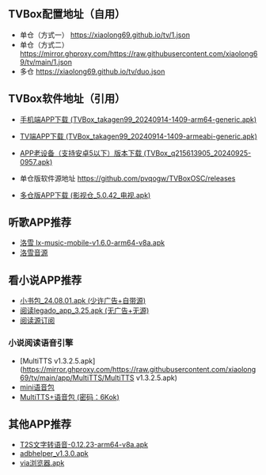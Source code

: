 ## TVBox配置地址（自用）
- 单仓（方式一） <https://xiaolong69.github.io/tv/1.json>
- 单仓（方式二）<https://mirror.ghproxy.com/https://raw.githubusercontent.com/xiaolong69/tv/main/1.json>
- 多仓 <https://xiaolong69.github.io/tv/duo.json>

## TVBox软件地址（引用）
- [手机端APP下载 (TVBox_takagen99_20240914-1409-arm64-generic.apk)](https://mirror.ghproxy.com/https://raw.githubusercontent.com/xiaolong69/tv/main/app/TVBox_takagen99_20240914-1409-arm64-generic.apk)
- [TV端APP下载 (TVBox_takagen99_20240914-1409-armeabi-generic.apk)](https://mirror.ghproxy.com/https://raw.githubusercontent.com/xiaolong69/tv/main/app/TVBox_takagen99_20240914-1409-armeabi-generic.apk)
- [APP老设备（支持安卓5以下）版本下载 (TVBox_q215613905_20240925-0957.apk)](https://mirror.ghproxy.com/https://raw.githubusercontent.com/xiaolong69/tv/main/app/TVBox_q215613905_20240925-0957.apk)
- 单仓版软件源地址 <https://github.com/pvqogw/TVBoxOSC/releases>

- [多仓版APP下载 (影视仓_5.0.42_电视.apk)](https://mirror.ghproxy.com/https://raw.githubusercontent.com/xiaolong69/tv/main/app/影视仓_5.0.42_电视.apk)

## 听歌APP推荐
- [洛雪 lx-music-mobile-v1.6.0-arm64-v8a.apk](https://mirror.ghproxy.com/https://raw.githubusercontent.com/xiaolong69/tv/main/app/lxmusic/lx-music-mobile-v1.6.0-arm64-v8a.apk)
- [洛雪音源](https://mirror.ghproxy.com/https://raw.githubusercontent.com/xiaolong69/tv/main/app/lxmusic/sixyin-music-source-v1.2.0.js)

## 看小说APP推荐
- [小书包_24.08.01.apk (少许广告+自带源)](https://mirror.ghproxy.com/https://raw.githubusercontent.com/xiaolong69/tv/main/app/小书包_24.08.01.apk)
- [阅读legado_app_3.25.apk (无广告+无源)](https://mirror.ghproxy.com/https://raw.githubusercontent.com/xiaolong69/tv/main/app/legado_app_3.25.apk)
- [阅读源订阅](yuedu://rsssource/importonline?src=http://yuedu.miaogongzi.net/shuyuan/miaogongziDY.json)

### 小说阅读语音引擎
- [MultiTTS v1.3.2.5.apk](https://mirror.ghproxy.com/https://raw.githubusercontent.com/xiaolong69/tv/main/app/MultiTTS/MultiTTS v1.3.2.5.apk)
- [mini语音包](https://mirror.ghproxy.com/https://raw.githubusercontent.com/xiaolong69/tv/main/app/MultiTTS/voice3_mini.zip)
- [MultiTTS+语音包 (密码：6Kok)](https://bingsunnysky-my.sharepoint.com/:f:/g/personal/bingsunny_bingsunnysky_onmicrosoft_com/EtyirbIIsqtPr5I7hzHcn74B-a9MwyvqpbdsFciFApogqA?e=C8SGhz)

## 其他APP推荐
- [T2S文字转语音-0.12.23-arm64-v8a.apk](https://mirror.ghproxy.com/https://raw.githubusercontent.com/xiaolong69/tv/main/app/MultiTTS/T2S文字转语音-0.12.23-arm64-v8a.apk)
- [adbhelper_v1.3.0.apk](https://mirror.ghproxy.com/https://raw.githubusercontent.com/xiaolong69/tv/main/app/adbhelper_v1.3.0.apk)
- [via浏览器.apk](https://mirror.ghproxy.com/https://raw.githubusercontent.com/xiaolong69/tv/main/app/via浏览器.apk)
